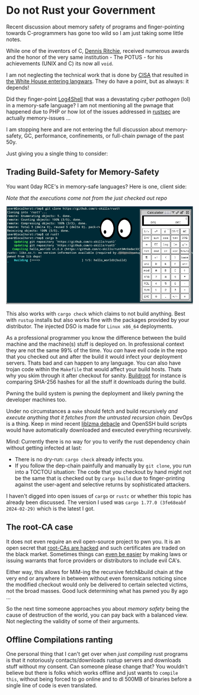Do not Rust your Government
===========================

Recent discussion about memory safety of programs and finger-pointing towards C-programmers
has gone too wild so I am just taking some little notes.

While one of the inventors of C, [Dennis Ritchie](https://en.wikipedia.org/wiki/Dennis_Ritchie), received numerous
awards and the honor of the very same institution - The POTUS - for his achievements (UNIX and C)
its now all `void`.

I am not neglecting the technical work that is done by [CISA](https://media.defense.gov/2023/Dec/06/2003352724/-1/-1/0/THE-CASE-FOR-MEMORY-SAFE-ROADMAPS-TLP-CLEAR.PDF) that resulted in [the White House entering langwars](https://www.whitehouse.gov/oncd/briefing-room/2024/02/26/press-release-technical-report/).
They do have a point, but as always: it depends!

Did they finger-point [Log4Shell](https://en.wikipedia.org/wiki/Log4Shell) that was a devastating *cyber pathogen* (lol) in a
memory-safe language? I am not mentioning all the pwnage that happened due to PHP or how lot of the issues addressed in
[rustsec](https://rustsec.org/advisories/) are actually memory-issues ...

I am stopping here and are not entering the full discussion about memory-safety, GC, performance, confinements,
or full-chain pwnage of the past 50y.

Just giving you a single thing to consider:

Trading Build-Safety for Memory-Safety
--------------------------------------

You want 0day RCE's in memory-safe languages? Here is one, client side:

*Note that the executions come not from the just checked out repo*
<p align="center">
<img src="https://github.com/c-skills/rust1/blob/master/screenshot.jpg"/>
</a>
</p>

This also works with `cargo check` which claims to not build anything. Best with `rustup` installs but
also works fine with the packages provided by your distributor. The injected DSO is made for `Linux x86_64` deployments.

As a professional programmer you know the difference between the build machine and the machine(s) stuff is deployed
on. In professional context they are not the same 99% of the time.
You *can* have evil code in the repo that you checked out and after the build it would infect your deployment servers.
Thats bad and can happen to any language. You can also have trojan code within the `Makefile` that would affect your
build hosts. Thats why you skim through it after checkout for sanity. [Buildroot](https://buildroot.org) for instance is comparing SHA-256
hashes for all the stuff it downloads during the build.

Pwning the build system is pwning the deployment and likely pwning the developer machines too.

Under no circumstances a `make` should fetch and build recursively *and execute anything that it fetches from the untrusted recursion chain.* DevOps is a thing. Keep in mind recent [liblzma debacle](https://www.openwall.com/lists/oss-security/2024/03/29/4) and OpenSSH build scripts would have
automatically downloaded and executed everything recursively.

Mind: Currently there is no way for you to verify the rust dependency chain without getting infected at last:

* There is no dry-run: `cargo check` already infects you.
* If you follow the dep-chain painfully and manually by `git clone`, you run into a TOCTOU situation:
  The code that you checkout by hand might not be the same that is checked out by `cargo build` due to
  finger-printing against the user-agent and selective returns by sophisticated attackers.

I haven't digged into open issues of `cargo` or `rustc` or whether this topic has already been discussed.
The version I used was `cargo 1.77.0 (3fe68eabf 2024-02-29)` which is the latest I got.

The root-CA case
----------------

It does not even require an evil open-source project to pwn you. It is an open secret that
[root-CAs are hacked](https://en.wikipedia.org/wiki/DigiNotar) and such certificates are traded on the black market.
Sometimes things can [even be easier](https://blog.mozilla.org/netpolicy/2021/11/04/mozilla-publishes-position-paper-on-the-eu-digital-identity-framework) by making laws or issuing warrants that force providers or distributors to include evil CA's.

Either way, this allows for MiM-ing the recursive fetch&build chain at the very end or anywhere in between without even forensicans
noticing since the modified checkout would only be delivered to certain selected victims, not the broad masses. Good luck
determining what has pwned you 8y ago ...

So the next time someone approaches you about *memory safety* being the cause of destruction of the world,
you can pay back with a balanced view. Not neglecting the validity of some of their arguments.


Offline Compilations ranting
----------------------------

One personal thing that I can't get over when *just compiling* rust programs is that it notoriously contacts/downloads
rustup servers and downloads stuff without my consent. Can someone please change that? You wouldn't believe but there is
folks which works offline and just wants to `compile this`, without being forced to go online and to dl 500MB of binaries
before a single line of code is even translated.

